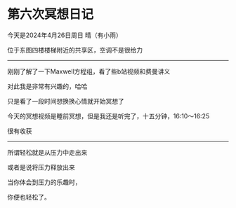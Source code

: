 # 第六次冥想日记

今天是2024年4月26日周日 晴（有小雨）

位于东图四楼楼梯附近的共享区，空调不是很给力

---

刚刚了解了一下Maxwell方程组，看了些b站视频和费曼讲义

对此我是非常有兴趣的，哈哈

只是看了一段时间想换换心情就开始冥想了

今天的冥想视频是睡前冥想，但是我还是听完了，十五分钟，16:10～16:25

很有收获

---

所谓轻松就是从压力中走出来

或者是说将压力释放出来

当你体会到压力的乐趣时，

你便也轻松了。